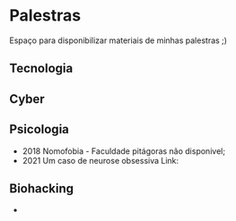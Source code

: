 # Palestras
Espaço para disponibilizar materiais de minhas palestras ;)

## Tecnologia

## Cyber

## Psicologia
- 2018 Nomofobia - Faculdade pitágoras não disponivel;
- 2021 Um caso de neurose obsessiva Link: 

## Biohacking
- 
